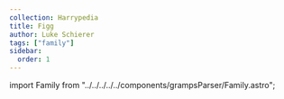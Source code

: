 ```yaml
---
collection: Harrypedia
title: Figg
author: Luke Schierer
tags: ["family"]
sidebar:
  order: 1
---
```


import Family from "../../../../../components/grampsParser/Family.astro";

<Family surn={frontmatter.surn} />
